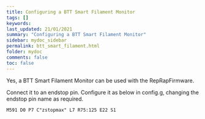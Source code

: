 ```yaml
---
title: Configuring a BTT Smart Filament Monitor
tags: []
keywords: 
last_updated: 21/01/2021
summary: "Configuring a BTT Smart Filament Monitor"
sidebar: mydoc_sidebar
permalink: btt_smart_filament.html
folder: mydoc
comments: false
toc: false
---
```


Yes, a BTT Smart Filament Monitor can be used with the RepRapFirmware.

Connect it to an endstop pin. Configure it as below in config.g, changing the endstop pin name as required. 

```
M591 D0 P7 C"zstopmax" L7 R75:125 E22 S1
```
